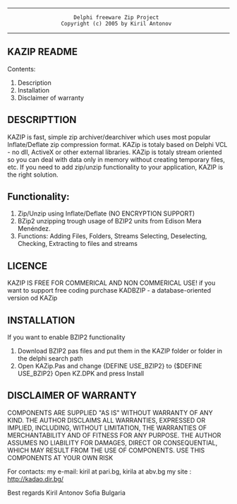 ******************************************************************************
                         Delphi freeware Zip Project
                     Copyright (c) 2005 by Kiril Antonov
******************************************************************************

KAZIP README
------------------
Contents:
 1. Description
 2. Installation
 3. Disclaimer of warranty

DESCRIPTTION
------------
KAZIP is fast, simple zip archiver/dearchiver which uses most popular
Inflate/Deflate zip compression format.
KAZip is totaly based on Delphi VCL - no dll, ActiveX or other external libraries.
KAZip is totaly stream oriented so you can deal with data 
only in memory without creating temporary files, etc.
If you need to add zip/unzip functionality to your application,
KAZIP is the right solution. 

Functionality:
--------------
1. Zip/Unzip using Inflate/Deflate (NO ENCRYPTION SUPPORT)
2. BZip2 unzipping trough usage of BZIP2 units from Edison Mera Menéndez.
3. Functions:
   Adding Files, Folders, Streams 
   Selecting, Deselecting, Checking, 
   Extracting to files and streams

LICENCE
-------
KAZIP IS FREE FOR COMMERICAL AND NON COMMERICAL USE!
if you want to support free coding purchase KADBZIP - 
a database-oriented version od KAZip

INSTALLATION
------------
If you want to enable BZIP2 functionality 
  1. Download BZIP2 pas files and put them in the KAZIP folder or 
     folder in the delphi search path
  2. Open KAZip.Pas and change {DEFINE USE_BZIP2} to {$DEFINE USE_BZIP2}
Open KZ.DPK and press Install


DISCLAIMER OF WARRANTY
----------------------
COMPONENTS ARE SUPPLIED "AS IS" WITHOUT WARRANTY OF ANY KIND. THE AUTHOR
DISCLAIMS ALL WARRANTIES, EXPRESSED OR IMPLIED, INCLUDING, WITHOUT LIMITATION,
THE WARRANTIES OF MERCHANTABILITY AND OF FITNESS FOR ANY PURPOSE. THE AUTHOR
ASSUMES NO LIABILITY FOR DAMAGES, DIRECT OR CONSEQUENTIAL, WHICH MAY RESULT
FROM THE USE OF COMPONENTS.
USE THIS COMPONENTS AT YOUR OWN RISK

For contacts:
 my e-mail: kiril at pari.bg, kirila at abv.bg
 my site  : http://kadao.dir.bg/

Best regards
   Kiril Antonov
   Sofia
   Bulgaria
